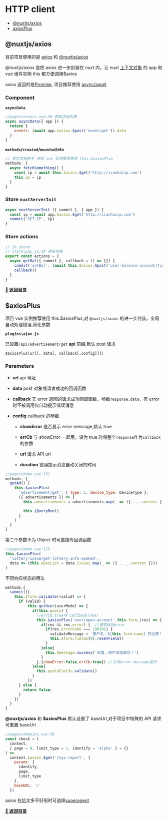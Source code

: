 # HTTP client

* [@nuxtjs/axios](#at-nuxtjs-axios)
* [axiosPlus](#axiosPlus)

<a name="table-of-contents"></a>

## @nuxtjs/axios

目前项目使用的是 [axios](https://github.com/axios/axios) 和
[@nuxtjs/axios](https://github.com/nuxt-community/axios-module)

@nuxtjs/axios 是把 axios 进一步封装在 nuxt 内，让 nuxt [上下文对象](https://zh.nuxtjs.org/api#%E4%B8%8A%E4%B8%8B%E6%96%87%E5%AF%B9%E8%B1%A1) 的 app 和 vue 组件实例 this 都方便调用$axios

axios 返回的是[Promise](https://developer.mozilla.org/zh-CN/docs/Web/JavaScript/Reference/Global_Objects/Promise),
项目推荐使用 [async/await](https://developer.mozilla.org/zh-CN/docs/Web/JavaScript/Reference/Statements/async_function)

### Component

**`asyncData`**

```js
//pages\events.vue:30 获取活动列表
async asyncData({ app }) {
  return {
    events: (await app.$axios.$post('event/get')).data
  }
}
```

**`methods`/`created`/`mounted`/etc**

```js
// 官方文档例子 项目 vue 实例推荐使用 this.$axiosPlus
methods: {
  async fetchSomething() {
    const ip = await this.$axios.$get('http://icanhazip.com')
    this.ip = ip
  }
}
```

### Store `nuxtServerInit`

```js
async nuxtServerInit ({ commit }, { app }) {
  const ip = await app.$axios.$get('http://icanhazip.com')
  commit('SET_IP', ip)
}
```

### Store actions

```js
// In store
// store\pay.js:19 更新余额
export const actions = {
  async getBal({ commit }, callback = () => {}) {
    commit('setBal', (await this.$axios.$post('user-balance-account/find-info')).data)
    callback()
  }
}
```

**[🚀 返回目录](#table-of-contents)**

## $axiosPlus

项目 vue 实例推荐使用 this.$axiosPlus,对 `@nuxtjs/axios` 的进一步封装，全局自动处理错误,简化参数

**`plugins\ajax.js`**

已设置`/api/advertisement/get` **api** 前缀,默认 post 请求

`$axiosPlus(url[, data[, callback[,config]]])`

### Parameters

* **url** api 地址

* **data** post 对象或请求成功的回调函数

* **callback** 无 error 返回的请求成功回调函数，参数`response.data`，有 error 时不被调用仅自动提示错误消息

* **config** callback 的参数

  * **showError** 是否显示 error message,默认 true

  * **errCb** 与 showError 一起用，设为 true 时将整个`response`作为`callback`的参数

  * **url** 请求 API url

  * **duration** 错误提示消息自动关闭的时间

```js
//pages\home.vue:131
methods: {
  getAd() {
    this.$axiosPlus(
      'advertisement/get', { type: 1, device_type: DeviceType },
      ({ advertisements }) => {
        this.advertisements = advertisements.map(_ => ({..._.content }))

        this.jQueryRun()
      }
    )
  }
}
```

第二个参数不为 Object 时可直接传回调函数

```js
//pages\home.vue:125
this.$axiosPlus(
  'lottery-issue/get-lottery-info-opened',
  data => (this.openList = data.issues.map(_ => ({ ..._.content })))
)
```

不同响应状态的用法

```js
methods:{
  submit(){
    this.$form.validate((valid) => {
      if (valid) {
          this.getUser(userModel => {
            if(this.quota) {
              //errCb:true时 callback(res)
              this.$axiosPlus('user/open-account',this.form,(res) => {
                if(res && res.error) {  //请求返回error
                  if(res.errorCode === 100101) {
                    validateMessage = `用户名：${this.form.name} 已注册！`
                    this.$form.fields[0].resetField()
                  }
                }else{
                  this.$message.success('恭喜，用户添加成功！')
                }
              },{showError:false,errCb:true}) //关闭error message提示
            }else{
              this.quotaFields.validate()
            }
          })
      } else {
        return false;
      }
    })
  }
}
```

**@nuxtjs/axios** 和 **$axiosPlus** 默认设置了 baseUrl,对于项目中特殊的 API 请求可重置 baseUrl

```js
//pages\domains.vue:30
const check = (
  context,
  { page = 0, limit_type = 1, identify = 'alpha' } = {}
) =>
  context.$axios.$get('/sys-report', {
    params: {
      identify,
      page,
      limit_type
    },
    baseURL: '/'
  })
```

axios 在[坑](https://cnodejs.org/topic/57e17beac4ae8ff239776de5)太多不好用时可选择[superagent](https://github.com/visionmedia/superagent)

**[🚀 返回目录](#table-of-contents)**
